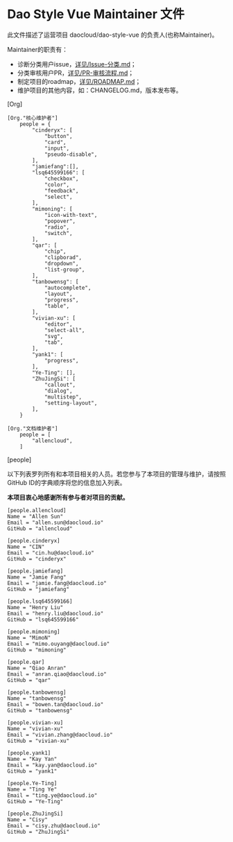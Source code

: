 # Dao Style Vue Maintainer 文件

此文件描述了运营项目 daocloud/dao-style-vue 的负责人(也称Maintainer)。
 
Maintainer的职责有：

* 诊断分类用户issue，[详见/Issue-分类.md](project/Issue-分类.md)；
* 分类审核用户PR，[详见/PR-审核流程.md](project/PR-审核流程.md)；
* 制定项目的roadmap，[详见/ROADMAP.md](ROADMAP.md)；
* 维护项目的其他内容，如：CHANGELOG.md，版本发布等。


[Org]

	[Org."核心维护者"]
		people = {
			"cinderyx": [
				"button", 
				"card", 
				"input", 
				"pseudo-disable",
			],
			"jamiefang":[],
			"lsq645599166": [
				"checkbox", 
				"color", 
				"feedback", 
				"select",
			],
			"mimoning": [
				"icon-with-text", 
				"popover", 
				"radio", 
				"switch",
			],
			"qar": [
				"chip", 
				"clipborad", 
				"dropdown", 
				"list-group",
			],
			"tanbowensg": [
				"autocomplete", 
				"layout", 
				"progress", 
				"table",
			],
			"vivian-xu": [
				"editor", 
				"select-all", 
				"svg", 
				"tab",
			],
			"yank1": [
				"progress",
			],
			"Ye-Ting": [],
			"ZhuJingSi": [
				"callout", 
				"dialog", 
				"multistep", 
				"setting-layout",
			],
		}

	[Org."文档维护者"]
		people = [
			"allencloud",
		]

[people]

以下列表罗列所有和本项目相关的人员。若您参与了本项目的管理与维护，请按照GitHub ID的字典顺序将您的信息加入列表。

**本项目衷心地感谢所有参与者对项目的贡献。**

	[people.allencloud]
	Name = "Allen Sun"
	Email = "allen.sun@daocloud.io"
	GitHub = "allencloud"

	[people.cinderyx]
	Name = "CIN"
	Email = "cin.hu@daocloud.io"
	GitHub = "cinderyx"

	[people.jamiefang]
	Name = "Jamie Fang"
	Email = "jamie.fang@daocloud.io"
	GitHub = "jamiefang"

	[people.lsq645599166]
	Name = "Henry Liu"
	Email = "henry.liu@daocloud.io"
	GitHub = "lsq645599166"

	[people.mimoning]
	Name = "MimoN"
	Email = "mimo.ouyang@daocloud.io"
	GitHub = "mimoning"

	[people.qar]
	Name = "Qiao Anran"
	Email = "anran.qiao@daocloud.io"
	GitHub = "qar"

	[people.tanbowensg]
	Name = "tanbowensg"
	Email = "bowen.tan@daocloud.io"
	GitHub = "tanbowensg"

	[people.vivian-xu]
	Name = "vivian-xu"
	Email = "vivian.zhang@daocloud.io"
	GitHub = "vivian-xu"

	[people.yank1]
	Name = "Kay Yan"
	Email = "kay.yan@daocloud.io"
	GitHub = "yank1"

	[people.Ye-Ting]
	Name = "Ting Ye"
	Email = "ting.ye@daocloud.io"
	GitHub = "Ye-Ting"

	[people.ZhuJingSi]
	Name = "Cisy"
	Email = "cisy.zhu@daocloud.io"
	GitHub = "ZhuJingSi"
